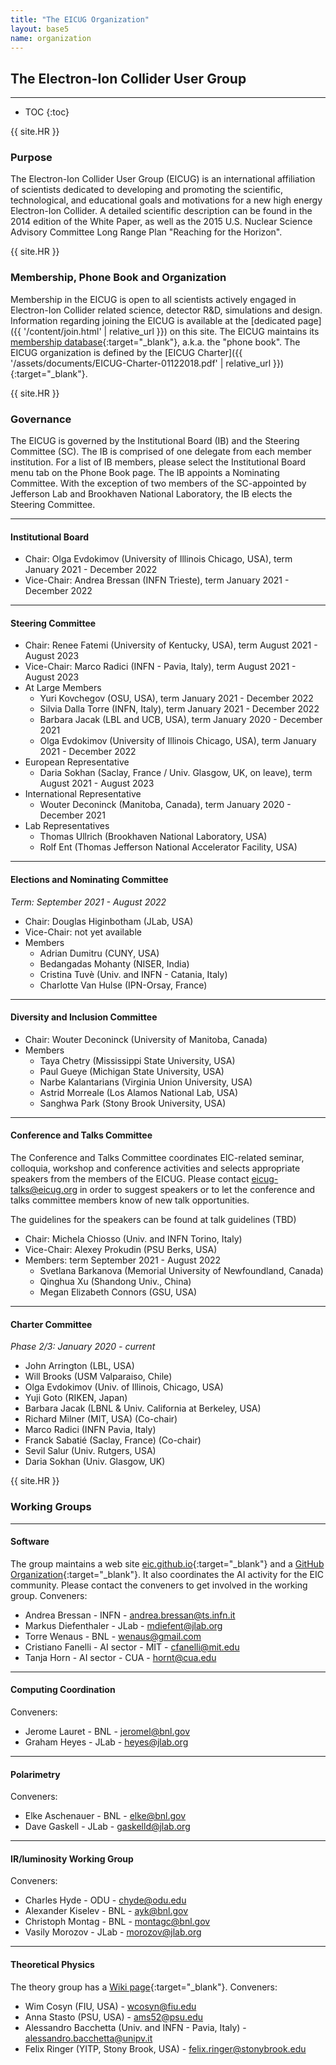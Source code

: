 ```yaml
---
title: "The EICUG Organization"
layout: base5
name: organization
---
```


<h2>The Electron-Ion Collider User Group</h2>

---

* TOC
{:toc}

{{ site.HR }}

### Purpose

The Electron-Ion Collider User Group (EICUG) is an international affiliation of scientists dedicated to developing and promoting the scientific, technological, and educational goals and motivations for a new high energy Electron-Ion Collider. A detailed scientific description can be found in the 2014 edition of the White Paper, as well as the 2015 U.S. Nuclear Science Advisory Committee Long Range Plan "Reaching for the Horizon".

{{ site.HR }}

### Membership, Phone Book and Organization

Membership in the EICUG is open to all scientists actively engaged in Electron-Ion Collider related science, detector R&D, simulations and design. Information regarding joining the EICUG is available at the [dedicated page]({{ '/content/join.html' | relative_url }}) on this site. The EICUG maintains its
[membership database](https://phonebook.sdcc.bnl.gov/eic/client){:target="_blank"},
a.k.a. the "phone book".
The EICUG organization is defined by the [EICUG Charter]({{ '/assets/documents/EICUG-Charter-01122018.pdf' | relative_url }}){:target="_blank"}.

{{ site.HR }}

### Governance

The EICUG is governed by the Institutional Board (IB) and the Steering Committee (SC). The IB is comprised of one delegate from each member institution. For a list of IB members, please select the Institutional Board menu tab on the Phone Book page. The IB appoints a Nominating Committee. With the exception of two members of the SC-appointed by Jefferson Lab and Brookhaven National Laboratory, the IB elects the Steering Committee.

---

#### Institutional Board

* Chair: Olga Evdokimov (University of Illinois Chicago, USA), term January 2021 - December 2022
* Vice-Chair: Andrea Bressan (INFN Trieste), term January 2021 - December 2022

---

#### Steering Committee

* Chair: Renee Fatemi (University of Kentucky, USA), term August 2021 - August 2023
* Vice-Chair: Marco Radici (INFN - Pavia, Italy), term August 2021 - August 2023
* At Large Members
  * Yuri Kovchegov (OSU, USA), term January 2021 - December 2022
  * Silvia Dalla Torre (INFN, Italy), term January 2021 - December 2022
  * Barbara Jacak (LBL and UCB, USA), term January 2020 - December 2021
  * Olga Evdokimov (University of Illinois Chicago, USA), term January 2021 - December 2022
* European Representative
  * Daria Sokhan (Saclay, France / Univ. Glasgow, UK, on leave), term August 2021 - August 2023
* International Representative
  * Wouter Deconinck (Manitoba, Canada), term January 2020 - December 2021
* Lab Representatives
  * Thomas Ullrich (Brookhaven National Laboratory, USA)
  * Rolf Ent (Thomas Jefferson National Accelerator Facility, USA)​

---

#### Elections and Nominating Committee

*Term: September 2021 - August 2022​*

* Chair: Douglas Higinbotham (JLab, USA)
* Vice-Chair: not yet available
* Members
  * Adrian Dumitru (CUNY, USA)
  * Bedangadas Mohanty (NISER, India)
  * Cristina Tuvè (Univ. and INFN - Catania, Italy)
  * Charlotte Van Hulse (IPN-Orsay, France)

---

#### Diversity and Inclusion Committee
* Chair: Wouter Deconinck (University of Manitoba, Canada)
* Members
  * Taya Chetry (Mississippi State University, USA)
  * Paul Gueye (Michigan State University, USA)
  * Narbe Kalantarians (Virginia Union University, USA)
  * Astrid Morreale (Los Alamos National Lab, USA)
  * Sanghwa Park (Stony Brook University, USA)

---

#### Conference and Talks Committee
The Conference and Talks Committee coordinates EIC-related seminar, colloquia, workshop and conference activities and selects appropriate speakers from the members of the EICUG. Please contact <eicug-talks@eicug.org> in order to suggest speakers or to let the conference and talks committee members know of new talk opportunities.

The guidelines for the speakers can be found at talk guidelines (TBD)

* Chair: Michela Chiosso (Univ. and INFN Torino, Italy)
* Vice-Chair: Alexey Prokudin (PSU Berks, USA)
* Members: term September 2021 - August 2022
  * Svetlana Barkanova (Memorial University of Newfoundland, Canada)
  * Qinghua Xu (Shandong Univ., China)
  * Megan Elizabeth Connors (GSU, USA)

---

#### Charter Committee
*Phase 2/3: ​January 2020 - current*

* John Arrington (LBL, USA)
* Will Brooks (USM Valparaiso, Chile)
* Olga Evdokimov (Univ. of Illinois, Chicago, USA)
* Yuji Goto (RIKEN, Japan)
* Barbara Jacak (LBNL & Univ. California at Berkeley, USA)
* Richard Milner (MIT, USA) (Co-chair)
* Marco Radici (INFN Pavia, Italy)
* Franck Sabatié (Saclay, France) (Co-chair)
* Sevil Salur (Univ. Rutgers, USA)
* Daria Sokhan (Univ. Glasgow, UK)

{{ site.HR }}

### Working Groups

---

#### Software

The group maintains a web site [eic.github.io](https://eic.github.io){:target="_blank"} and a [GitHub Organization](https://github.com/eic){:target="_blank"}.
It also coordinates the AI activity for the EIC community. Please contact the conveners to get involved in the working group. Conveners:
* Andrea Bressan - INFN - <andrea.bressan@ts.infn.it>
* Markus Diefenthaler - JLab - <mdiefent@jlab.org>
* Torre Wenaus - BNL - <wenaus@gmail.com>
* Cristiano Fanelli - AI sector - MIT - <cfanelli@mit.edu>
* Tanja Horn - AI sector - CUA - <hornt@cua.edu>

---

#### Computing Coordination

Conveners:
* Jerome Lauret - BNL - <jeromel@bnl.gov>
* Graham Heyes - JLab - <heyes@jlab.org>

---

#### Polarimetry

Conveners:
* Elke Aschenauer - BNL - <elke@bnl.gov>
* Dave Gaskell  - JLab - <gaskelld@jlab.org>

---

#### IR/luminosity Working Group

Conveners:
* Charles Hyde - ODU - <chyde@odu.edu>
* Alexander Kiselev - BNL - <ayk@bnl.gov>
* Christoph Montag - BNL - <montagc@bnl.gov>
* Vasily Morozov - JLab - <morozov@jlab.org>

---

#### Theoretical Physics

The theory group has a
[Wiki page](https://wiki.bnl.gov/eicug/index.php/Theory){:target="_blank"}.
Conveners:
* Wim Cosyn (FIU, USA) - <wcosyn@fiu.edu>
* Anna Stasto (PSU, USA) - <ams52@psu.edu>
* Alessandro Bacchetta (Univ. and INFN - Pavia, Italy) - <alessandro.bacchetta@unipv.it>
* Felix Ringer (YITP, Stony Brook, USA) - <felix.ringer@stonybrook.edu>

